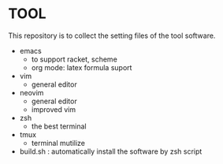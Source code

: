 # TOOL

This repository is to collect the setting files of the tool software.

* emacs	
    * to support racket, scheme 
    * org mode: latex  formula suport
* vim
    * general editor
* neovim
    * general editor 
    * improved vim
* zsh
    * the best terminal
* tmux
    * terminal mutilize
* build.sh : automatically install the software by zsh script
